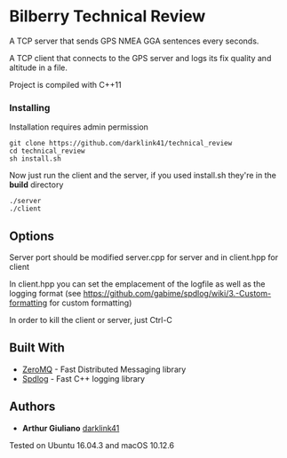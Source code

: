 # Bilberry Technical Review 

A TCP server that sends GPS NMEA GGA sentences every seconds.

A TCP client that connects to the GPS server and logs its fix quality and altitude in a file.

Project is compiled with C++11

### Installing

Installation requires admin permission

```
git clone https://github.com/darklink41/technical_review
cd technical_review
sh install.sh
```

Now just run the client and the server, if you used install.sh they're in the **build** directory
```
./server
./client
```

## Options 

Server port should be modified server.cpp for server and in client.hpp for client

In client.hpp you can set the emplacement of the logfile as well as the logging format (see https://github.com/gabime/spdlog/wiki/3.-Custom-formatting for custom formatting)

In order to kill the client or server, just Ctrl-C


## Built With

* [ZeroMQ](http://zeromq.org/) - Fast Distributed Messaging library
* [Spdlog](https://github.com/gabime/spdlog) - Fast C++ logging library


## Authors

* **Arthur Giuliano** [darklink41](https://github.com/darklink41)

Tested on Ubuntu 16.04.3 and macOS 10.12.6
